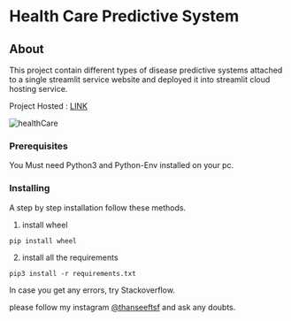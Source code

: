# Health Care Predictive System

## About <a name = "about"></a>

This project contain different types of disease predictive systems attached to a single streamlit service website and deployed it into streamlit cloud hosting service.

Project Hosted : [LINK](https://thanseefpp-health-care-project-health-care-dev-vtbgcw.streamlit.app/)

![healthCare](https://user-images.githubusercontent.com/62167887/211166941-ec7be6a5-0cad-43b9-9893-b4db7f1da81a.gif)

### Prerequisites

You Must need Python3 and Python-Env installed on your pc.


### Installing

A step by step installation follow these methods.

1. install wheel

```
pip install wheel
```

2. install all the requirements

```
pip3 install -r requirements.txt
```

In case you get any errors, try Stackoverflow.

please follow my instagram [@thanseeftsf](https://www.instagram.com/thanseeftsf/) and ask any doubts.
